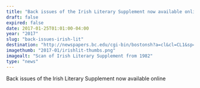 ```yaml
---
title: "Back issues of the Irish Literary Supplement now available online"
draft: false
expired: false
date: 2017-01-25T01:01:00-04:00
year: "2017"
slug: "back-issues-irish-lit"
destination: "http://newspapers.bc.edu/cgi-bin/bostonsh?a=cl&cl=CL1&sp=irishliterary&e=-------en-20--1--txt-txIN-------"
imagethumb: "2017-01/irishlit-thumbs.png"
imagealt: "Scan of Irish Literary Supplement from 1982"
type: "news"
---
```


Back issues of the Irish Literary Supplement now available online
